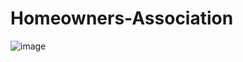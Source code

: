 # Homeowners-Association
![image](https://github.com/c3n9/Homeowners-Association/assets/108518693/67212e4d-2bfe-4e5e-b3f5-0a44c8160bea)
